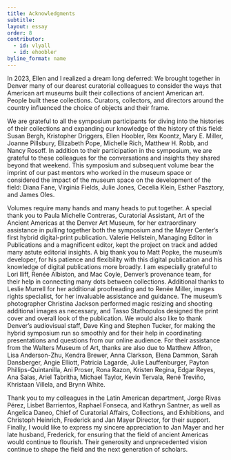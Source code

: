 ```yaml
---
title: Acknowledgments
subtitle: 
layout: essay
order: 8 
contributor:
  - id: vlyall
  - id: ehoobler
byline_format: name
---
```


In 2023, Ellen and I realized a dream long deferred: We brought together in Denver many of our dearest curatorial colleagues to consider the ways that American art museums built their collections of ancient American art. People built these collections. Curators, collectors, and directors around the country influenced the choice of objects and their frame.

We are grateful to all the symposium participants for diving into the histories of their collections and expanding our knowledge of the history of this field: Susan Bergh, Kristopher Driggers, Ellen Hoobler, Rex Koontz, Mary E. Miller, Joanne Pillsbury, Elizabeth Pope, Michelle Rich, Matthew H. Robb, and Nancy Rosoff. In addition to their participation in the symposium, we are grateful to these colleagues for the conversations and insights they shared beyond that weekend. This symposium and subsequent volume bear the imprint of our past mentors who worked in the museum space or considered the impact of the museum space on the development of the field: Diana Fane, Virginia Fields, Julie Jones, Cecelia Klein, Esther Pasztory, and James Oles.

Volumes require many hands and many heads to put together. A special thank you to Paula Michelle Contreras, Curatorial Assistant, Art of the Ancient Americas at the Denver Art Museum, for her extraordinary assistance in pulling together both the symposium and the Mayer Center’s first hybrid digital-print publication. Valerie Hellstein, Managing Editor in Publications and a magnificent editor, kept the project on track and added many astute editorial insights. A big thank you to Matt Popke, the museum’s developer, for his patience and flexibility with this digital publication and his knowledge of digital publications more broadly. I am especially grateful to Lori Iliff, Renée Albiston, and Mac Coyle, Denver’s provenance team, for their help in connecting many dots between collections. Additional thanks to Leslie Murrell for her additional proofreading and to Renée Miller, images rights specialist, for her invaluable assistance and guidance. The museum’s photographer Christina Jackson performed magic resizing and shooting additional images as necessary, and Tasso Stathopulos designed the print cover and overall look of the publication. We would also like to thank Denver’s audiovisual staff, Dave King and Stephen Tucker, for making the hybrid symposium run so smoothly and for their help in coordinating presentations and questions from our online audience. For their assistance from the Walters Museum of Art, thanks are also due to Matthew Affron, Lisa Anderson-Zhu, Kendra Brewer, Anna Clarkson, Elena Dammon, Sarah Dansberger, Angie Elliott, Patricia Lagarde, Julie Lauffenburger, Payton Phillips-Quintanilla, Ani Proser, Rona Razon, Kristen Regina, Edgar Reyes, Ana Salas, Ariel Tabritha, Michael Taylor, Kevin Tervala, René Treviño, Khristaan Villela, and Brynn White.

Thank you to my colleagues in the Latin American department, Jorge Rivas Pérez, Lisbet Barrientos, Raphael Fonseca, and Kathryn Santner, as well as Angelica Daneo, Chief of Curatorial Affairs, Collections, and Exhibitions, and Christoph Heinrich, Frederick and Jan Mayer Director, for their support. Finally, I would like to express my sincere appreciation to Jan Mayer and her late husband, Frederick, for ensuring that the field of ancient Americas would continue to flourish. Their generosity and unprecedented vision continue to shape the field and the next generation of scholars.
